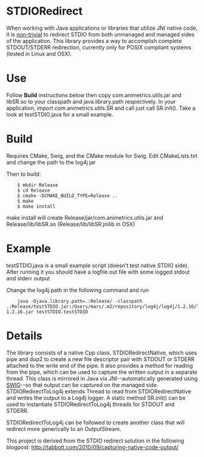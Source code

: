 STDIORedirect
=============

When working with Java applications or libraries that utilize JNI native code,
it is [non-trivial](http://tabbott.com/2010/09/capturing-native-code-output/)
to redirect STDIO from both unmanaged and managed sides of the application.
This library provides a way to accomplish complete STDOUT/STDERR redirection,
currently only for POSIX compliant systems (tested in Linux and OSX).   

Use
=====

Follow **Build** instructions below then copy com.animetrics.utils.jar and
libSR.so to your classpath and java.library.path respectively.  In your
application, import com.animetrics.utils.SR and call just call SR.init().  Take
a look at testSTDIO.java for a small example.

Build
======

Requires CMake, Swig, and the CMake module for Swig. 
Edit CMakeLists.txt and change the path to the log4j jar

Then to build:

		$ mkdir Release
		$ cd Release
		$ cmake -DCMAKE_BUILD_TYPE=Release ..
		$ make
		$ make install

make install will create Release/jar/com.animetrics.utils.jar and
Release/lib/libSR.so (Release/lib/libSR.jnilib in OSX)

Example
======

testSTDIO.java is a small example script (doesn't test native STDIO side).
After running it you should have a logfile.out file with some logged stdout and
stderr output

Change the log4j path in the following command and run

		java -Djava.library.path=.:Release/ -classpath .:Release/testSTDIO.jar:/Users/marc/.m2/repository/log4j/log4j/1.2.16/log4j-1.2.16.jar testSTDIO.testSTDIO

Details
=======
The library consists of a native Cpp class, STDIORedirectNative, which uses
pipe and dup2 to create a new file descriptor pair with STDOUT or STDERR
attached to the write end of the pipe.  It also provides a method for reading
from the pipe, which can be used to capture the written output in a separate
thread.  This class is mirrored in Java via JNI--automatically generated using
[SWIG](http://www.swig.org/)--so that output can be captured on the managed
side.  STDIORedirectToLog4j extends Thread to read from STDIORedirectNative and
writes the output to a Log4j logger.  A static method SR.init() can be used to
instantiate STDIORedirectToLog4j threads for STDOUT and STDERR. 

STDIORedirectToLog4j can be followed to create another class that will redirect
more generically to an OutputStream. 

This project is derived from the STDIO redirect solution in the following
blogpost: http://tabbott.com/2010/09/capturing-native-code-output/
